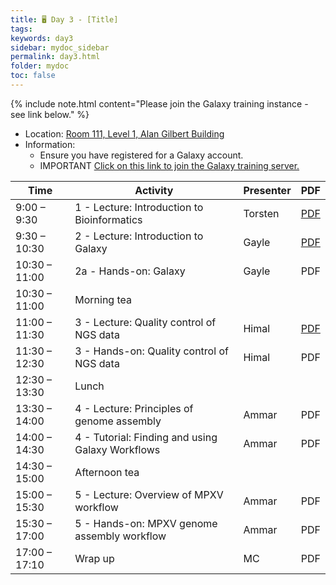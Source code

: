 ```yaml
---
title: 🖥️ Day 3 - [Title]
tags: 
keywords: day3
sidebar: mydoc_sidebar
permalink: day3.html
folder: mydoc
toc: false
---
```


<style>
.result {
background-color: #f0f0f0;
border: 1px solid #dedede;
padding: 10px;
margin-top: 10px;
margin-bottom: 10px;
}
</style>

{% include note.html content="Please join the Galaxy training instance - see link below." %}


- Location: [Room 111, Level 1, Alan Gilbert Building](https://maps.unimelb.edu.au/point?identifier=PAR;104;1;111)
- Information:
  - Ensure you have registered for a Galaxy account.
  - IMPORTANT [Click on this link to join the Galaxy training server.](https://usegalaxy.org.au/join-training/vidrl-cpg-mpxv-2025/) 

| **Time**         | **Activity**                                         | **Presenter**  | **PDF** |
|------------------|-----------------------------------------------------|-----------------|---------|
| 9:00 – 9:30      | 1 - Lecture: Introduction to Bioinformatics        | Torsten         | [PDF](https://raw.githubusercontent.com/vidrl/training-mpxv-2025/refs/heads/main/pdf/1_Intro%20to%20bioinformatics.pdf)     |
| 9:30 – 10:30     | 2 - Lecture: Introduction to Galaxy                | Gayle           | [PDF](https://raw.githubusercontent.com/vidrl/training-mpxv-2025/refs/heads/main/pdf/2_Galaxy_Australia_Introduction_Doherty.compressed.pdf)     |
| 10:30 – 11:00    | 2a - Hands-on: Galaxy                               | Gayle          | PDF     |
| 10:30 – 11:00    | Morning tea                                        |                 |       |
| 11:00 – 11:30    | 3 - Lecture: Quality control of NGS data           | Himal           | [PDF](https://raw.githubusercontent.com/vidrl/training-mpxv-2025/refs/heads/main/pdf/Lecture%203%20-%20QC%20of%20NGS%20data_edited.pdf)     |
| 11:30 – 12:30    | 3 - Hands-on: Quality control of NGS data          | Himal           | PDF     |
| 12:30 – 13:30    | Lunch                                              |                 |      |
| 13:30 – 14:00    | 4 - Lecture: Principles of genome assembly         | Ammar           | PDF     |
| 14:00 – 14:30    | 4 - Tutorial: Finding and using Galaxy Workflows   | Ammar           | PDF     |
| 14:30 – 15:00    | Afternoon tea                                      |                 |      |
| 15:00 – 15:30    | 5 - Lecture: Overview of MPXV workflow             | Ammar           | PDF     |
| 15:30 – 17:00    | 5 - Hands-on: MPXV genome assembly workflow         | Ammar          | PDF     | 
| 17:00 – 17:10    | Wrap up                                            | MC              | PDF     |

